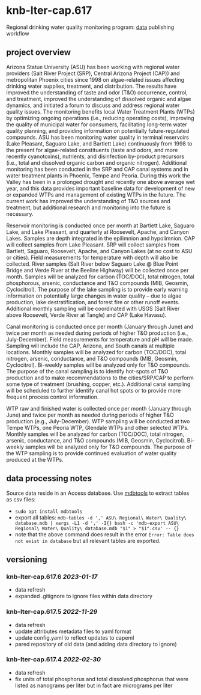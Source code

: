 # knb-lter-cap.617

Regional drinking water quality monitoring program: [data](https://portal.edirepository.org/nis/mapbrowse?scope=knb-lter-cap&identifier=617) publishing workflow

## project overview

Arizona Statue University (ASU) has been working with regional water providers (Salt River Project (SRP), Central Arizona Project (CAP)) and metropolitan Phoenix cities since 1998 on algae-related issues affecting drinking water supplies, treatment, and distribution. The results have improved the understanding of taste and odor (T&O) occurrence, control, and treatment, improved the understanding of dissolved organic and algae dynamics, and initiated a forum to discuss and address regional water quality issues. The monitoring benefits local Water Treatment Plants (WTPs) by optimizing ongoing operations (i.e., reducing operating costs), improving the quality of municipal water for consumers, facilitating long-term water quality planning, and providing information on potentially future-regulated compounds. ASU has been monitoring water quality in terminal reservoirs (Lake Pleasant, Saguaro Lake, and Bartlett Lake) continuously from 1998 to the present for algae-related constituents (taste and odors, and more recently cyanotoxins), nutrients, and disinfection by-product precursors (i.e., total and dissolved organic carbon and organic nitrogen). Additional monitoring has been conducted in the SRP and CAP canal systems and in water treatment plants in Phoenix, Tempe and Peoria. During this work the Valley has been in a prolonged drought and recently one above average wet year, and this data provides important baseline data for development of new or expanded WTPs and management of existing WTPs in the future. The current work has improved the understanding of T&O sources and treatment, but additional research and monitoring into the future is necessary.

Reservoir monitoring is conducted once per month at Bartlett Lake, Saguaro Lake, and Lake Pleasant, and quarterly at Roosevelt, Apache, and Canyon Lakes. Samples are depth integrated in the epilimnion and hypolimnion. CAP will collect samples from Lake Pleasant. SRP will collect samples from Bartlett, Saguaro, Roosevelt, Apache, and Canyon Lakes (at no cost to ASU or cities). Field measurements for temperature with depth will also be collected. River samples (Salt River below Saguaro Lake @ Blue Point Bridge and Verde River at the Beeline Highway) will be collected once per month. Samples will be analyzed for carbon (TOC/DOC), total nitrogen, total phosphorous, arsenic, conductance and T&O compounds (MIB, Geosmin, Cyclocitrol). The purpose of the lake sampling is to provide early warning information on potentially large changes in water quality – due to algae production, lake destratification, and forest fire or other runoff events. Additional monthly sampling will be coordinated with USGS (Salt River above Roosevelt, Verde River at Tangle) and CAP (Lake Havasu).

Canal monitoring is conducted once per month (January through June) and twice per month as needed during periods of higher T&O production (i.e., July-December). Field measurements for temperature and pH will be made. Sampling will include the CAP, Arizona, and South canals at multiple locations. Monthly samples will be analyzed for carbon (TOC/DOC), total nitrogen, arsenic, conductance, and T&O compounds (MIB, Geosmin, Cyclocitrol). Bi-weekly samples will be analyzed only for T&O compounds. The purpose of the canal sampling is to identify hot-spots of T&O production and to make recommendations to the cities/SRP/CAP to perform some type of treatment (brushing, copper, etc.). Additional canal sampling will be scheduled to further identify canal hot spots or to provide more frequent process control information.

WTP raw and finished water is collected once per month (January through June) and twice per month as needed during periods of higher T&O production (e.g., July-December). WTP sampling will be conducted at two Tempe WTPs, one Peoria WTP, Glendale WTPs and other selected WTPs. Monthly samples will be analyzed for carbon (TOC/DOC), total nitrogen, arsenic, conductance, and T&O compounds (MIB, Geosmin, Cyclocitrol). Bi-weekly samples will be analyzed only for T&O compounds. The purpose of the WTP sampling is to provide continued evaluation of water quality produced at the WTPs.

## data processing notes

Source data reside in an Access database. Use [mdbtools](https://askubuntu.com/questions/342925/opening-an-accdb-file-in-ubuntu) to extract tables as csv files:

- `sudo apt install mdbtools`
- export all tables: `mdb-tables -d ',' ASU\ Regional\ Water\ Quality\ database.mdb | xargs -L1 -d ',' -I{} bash -c 'mdb-export ASU\ Regional\ Water\ Quality\ database.mdb "$1" > "$1".csv' -- {}`
- note that the above command does result in the error `Error: Table does not exist in database` but all relevant tables are exported.

## versioning

### knb-lter-cap.617.6 *2023-01-17*

- data refresh
- expanded .gitignore to ignore files within data directory

### knb-lter-cap.617.5 *2022-11-29*

- data refresh
- update attributes metadata files to yaml format
- update config.yaml to reflect updates to capeml
- pared repository of old data (and adding data directory to ignore)

### knb-lter-cap.617.4 *2022-02-30*

- data refresh
- fix units of total phosphorus and total dissolved phosphorus that were listed as nanograms per liter but in fact are micrograms per liter
